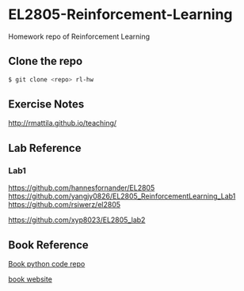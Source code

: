 # EL2805-Reinforcement-Learning
Homework repo of Reinforcement Learning

## Clone the repo
```bash
$ git clone <repo> rl-hw
```

## Exercise Notes
http://rmattila.github.io/teaching/

## Lab Reference
### Lab1
https://github.com/hannesfornander/EL2805
https://github.com/yangjy0826/EL2805_ReinforcementLearning_Lab1
https://github.com/rsiwerz/el2805

https://github.com/xyp8023/EL2805_lab2


## Book Reference
[Book python code repo](https://github.com/ShangtongZhang/reinforcement-learning-an-introduction)

[book website](http://incompleteideas.net/book/code/code2nd.html)
